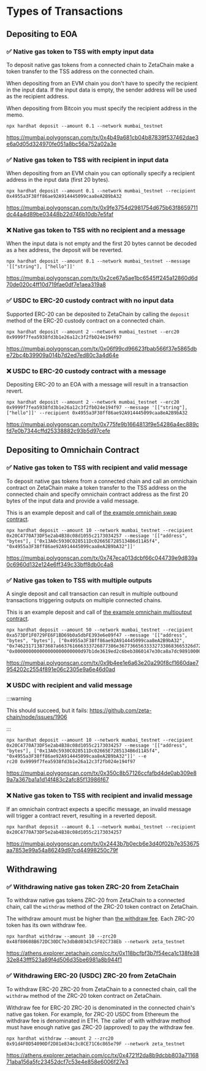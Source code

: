 # Types of Transactions

## Depositing to EOA

### ✅ Native gas token to TSS with empty input data

To deposit native gas tokens from a connected chain to ZetaChain make a token
transfer to the TSS address on the connected chain.

When depositing from an EVM chain you don't have to specify the recipient in the
input data. If the input data is empty, the sender address will be used as the
recipient address.

When depositing from Bitcoin you must specify the recipient address in the memo.

```
npx hardhat deposit --amount 0.1 --network mumbai_testnet
```

https://mumbai.polygonscan.com/tx/0x4b49a681cb04b87839f537462dae3e6a0d05d324970fe051a8bc56a752a02a3e

### ✅ Native gas token to TSS with recipient in input data

When depositing from an EVM chain you can optionally specify a recipient address
in the input data (first 20 bytes).

```
npx hardhat deposit --amount 0.1 --network mumbai_testnet --recipient 0x4955a3F38ff86ae92A914445099caa8eA2B9bA32
```

https://mumbai.polygonscan.com/tx/0x9fe3754d2981754d675b63f8659711dc44a4d89be03448b22d746b10db7e5faf

### ❌ Native gas token to TSS with no recipient and a message

When the input data is not empty and the first 20 bytes cannot be decoded as a
hex address, the deposit will be reverted.

```
npx hardhat deposit --amount 0.1 --network mumbai_testnet --message '[["string"], ["hello"]]'
```

https://mumbai.polygonscan.com/tx/0x2ce67a5ae1bc6545ff245a12860d6d70de020c4ff10d719fae0df7e1aea319a8

### ✅ USDC to ERC-20 custody contract with no input data

Supported ERC-20 can be deposited to ZetaChain by calling the `deposit` method
of the ERC-20 custody contract on a connected chain.

```
npx hardhat deposit --amount 2 --network mumbai_testnet --erc20 0x9999f7fea5938fd3b1e26a12c3f2fb024e194f97
```

https://mumbai.polygonscan.com/tx/0x06f99cd96623fbab566f37e5865dbe72bc4b39909a014b7d2ed7ed80c3a4d64e

### ❌ USDC to ERC-20 custody contract with a message

Depositing ERC-20 to an EOA with a message will result in a transaction revert.

```
npx hardhat deposit --amount 2 --network mumbai_testnet --erc20 0x9999f7fea5938fd3b1e26a12c3f2fb024e194f97 --message '[["string"], ["hello"]]' --recipient 0x4955a3F38ff86ae92A914445099caa8eA2B9bA32
```

https://mumbai.polygonscan.com/tx/0x775fe9b1664813f9e54286a4ec889cfd7e0b7344cffd25338882c93b5d97cefe

## Depositing to Omnichain Contract

### ✅ Native gas token to TSS with recipient and valid message

To deposit native gas tokens from a connected chain and call an omnichain
contract on ZetaChain make a token transfer to the TSS address on the connected
chain and specify omnichain contract address as the first 20 bytes of the input
data and provide a valid message.

This is an example deposit and call of
[the example omnichain swap contract](/developers/omnichain/tutorials/swap/).

```
npx hardhat deposit --amount 10 --network mumbai_testnet --recipient 0x20C4770A73DF5e2ab4B38c08d1055c2173034257 --message '[["address", "bytes"], ["0x13A0c5930C028511Dc02665E7285134B6d11A5f4", "0x4955a3F38ff86ae92A914445099caa8eA2B9bA32"]]'
```

https://mumbai.polygonscan.com/tx/0x747eca013dcbf66c044739e9d839a0c6960d132e124e6ff349c33bff8db0c4a8

### ✅ Native gas token to TSS with multiple outputs

A single deposit and call transaction can result in multiple outbound
transactions triggering outputs on multiple connected chains.

This is an example deposit and call of
[the example omnichain multioutput contract](/developers/omnichain/tutorials/single-input-multiple-output/).

```
npx hardhat deposit --amount 50 --network mumbai_testnet --recipient 0xa573Df1F0729FE6F1BD69b0a5dbFE393e6e09f47 --message '[["address", "bytes", "bytes"], ["0x4955a3F38ff86ae92A914445099caa8eA2B9bA32", "0x746231713873687a663761666333726877386e367736656333327338683665326d727730373764306767", "0x000000000000000000000000d97b1de3619ed2c6beb3860147e30ca8a7dc989100000000000000000000000065a45c57636f9bcced4fe193a602008578bca90b"]]'
```

https://mumbai.polygonscan.com/tx/0x9b4ee1e6a63e20a290f8cf1660dae7954202c2554f891e06c2305e9a6e46d0ad

### ❌ USDC with recipient and valid message

:::warning

This should succeed, but it fails:
https://github.com/zeta-chain/node/issues/1906

:::

```
npx hardhat deposit --amount 10 --network mumbai_testnet --recipient 0x20C4770A73DF5e2ab4B38c08d1055c2173034257 --message '[["address", "bytes"], ["0x13A0c5930C028511Dc02665E7285134B6d11A5f4", "0x4955a3F38ff86ae92A914445099caa8eA2B9bA32"]]' --e
rc20 0x9999f7fea5938fd3b1e26a12c3f2fb024e194f97
```

https://mumbai.polygonscan.com/tx/0x350c8b57126ccfafbd4de0ab309e89a7a367ba1a1d14f483c2afc85f13986f67

### ❌ Native gas token to TSS with recipient and invalid message

If an omnichain contract expects a specific message, an invalid message will
trigger a contract revert, resulting in a reverted deposit.

```
npx hardhat deposit --amount 0.1 --network mumbai_testnet --recipient 0x20C4770A73DF5e2ab4B38c08d1055c2173034257
```

https://mumbai.polygonscan.com/tx/0x2443b7b0ecb6e3d40f02b7e353675aa7853e99a54a86249d97cd44998250c79f

## Withdrawing

### ✅ Withdrawing native gas token ZRC-20 from ZetaChain

To withdraw native gas tokens ZRC-20 from ZetaChain to a connected chain, call
the `withdraw` method of the ZRC-20 token contract on ZetaChain.

The withdraw amount must be higher than
[the withdraw fee](/developers/omnichain/gas-fees/). Each ZRC-20 token has its
own withdraw fee.

```
npx hardhat withdraw --amount 10 --zrc20 0x48f80608B672DC30DC7e3dbBd0343c5F02C738Eb --network zeta_testnet
```

https://athens.explorer.zetachain.com/cc/tx/0x118bcfbf3b7f54eca1c138fe3832e843fff523a89f4d506d35be6981a8b944f1

### ✅ Withdrawing ERC-20 (USDC) ZRC-20 from ZetaChain

To withdraw ERC-20 ZRC-20 from ZetaChain to a connected chain, call the
`withdraw` method of the ZRC-20 token contract on ZetaChain.

Withdraw fee for ERC-20 ZRC-20 is denominated in the connected chain's native
gas token. For example, for ZRC-20 USDC from Ethereum the withdraw fee is
denominated in ETH. The caller of with withdraw method must have enough native
gas ZRC-20 (approved) to pay the withdraw fee.

```
npx hardhat withdraw --amount 2 --zrc20 0x91d4F0D54090Df2D81e834c3c8CE71C6c865e79F --network zeta_testnet
```

https://athens.explorer.zetachain.com/cc/tx/0x4721f2da8b9dcbb803a7116871aba156a5fc23452dcf7c53e4e858e6006f27e3
